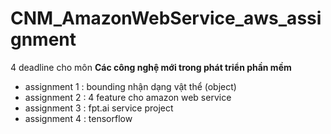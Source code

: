 # CNM_AmazonWebService_aws_assignment
4 deadline cho môn **Các công nghệ mới trong phát triển phần mềm**

 - assignment 1 : bounding nhận dạng vật thể (object)
 - assignment 2 : 4 feature cho amazon web service
 - assignment 3 : fpt.ai service project
 - assignment 4 : tensorflow


